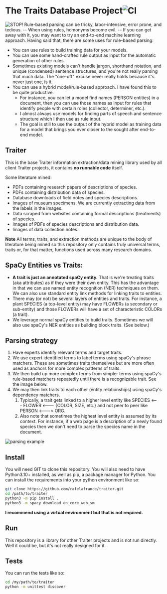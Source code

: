 # The Traits Database Project![CI](https://github.com/rafelafrance/traiter/workflows/CI/badge.svg)

![STOP!](assets/StopSign.SVG) Rule-based parsing can be tricky, labor-intensive, error prone, and tedious. -- When using rules, homonyms become evil. -- If you can get away with it, you may want to try an end-to-end machine learning approach. Having said that, there are some uses for rule-based parsing:

- You can use rules to build training data for your models.
- You can use some hand-crafted rule output as input for the automatic generation of other rules.
- Sometimes existing models can't handle jargon, shorthand notation, and unique (condensed) sentence structures, and you're not really parsing that much data. The "one-off" excuse never really holds because it's never just one, is it.
- You can use a hybrid model/rule-based approach. I have found this to be quite productive.
  - For instance, you can let a model find names (PERSON entities) in a document, then you can use those names as input for rules that identify people with certain roles (collector, determiner, etc.).
  - I almost always use models for finding parts of speech and sentence structure which I then use as rule input.
  - The goal is still to use the output of the hybrid model as training data for a model that brings you ever closer to the sought after end-to-end model.

## Traiter
This is the base Traiter information extraction/data mining library used by all client Traiter projects, it contains **no runnable code** itself.

Some literature mined:
- PDFs containing research papers of descriptions of species.
- PDFs containing distribution data of species.
- Database downloads of field notes and species descriptions.
- Images of museum specimens. We are currently extracting data from the labels in the images.
- Data scraped from websites containing formal descriptions (treatments) of species.
- Images of PDFs of species descriptions and distribution data.
- Images of data collection notes.

**Note** All terms, traits, and extraction methods are unique to the body of literature being mined so this repository only contains truly universal terms, traits or, for that matter, functions used across many research domains.

## SpaCy Entities vs Traits:
- **A trait is just an annotated spaCy entity.** That is we're treating traits (aka attributes) as if they were their own entity. This has the advantage in that we can use named entity recognition (NER) techniques on them. We can also use standard entity link methods for linking traits to entities.
- There may (or not) be several layers of entities and traits. For instance, a plant SPECIES (a top-level entity) may have FLOWERs (a secondary or sub-entity) and those FLOWERs will have a set of characteristic COLORs (a trait).
- We leverage normal spaCy entities to build traits. Sometimes we will also use spaCy's NER entities as building block traits. (See below.)

## Parsing strategy
1. Have experts identify relevant terms and target traits.
2. We use expert identified terms to label terms using spaCy's phrase matchers. These are sometimes traits themselves but are more often used as anchors for more complex patterns of traits.
3. We then build up more complex terms from simpler terms using spaCy's rule-based matchers repeatedly until there is a recognizable trait. See the image below.
4. We may then link traits to each other (entity relationships) using spaCy's dependency matchers.
   1. Typically, a trait gets linked to a higher level entity like SPECIES <--- FLOWER <--- {COLOR, SIZE, etc.} and not peer to peer like PERSON <---> ORG.
   2. Also note that sometimes the highest level entity is assumed by its context. For instance, if a web page is a description of a newly found species then we don't need to parse the species name in the document.

![parsing example](assets/anoplura_rules.png)

## Install
You will need GIT to clone this repository. You will also need to have Python3.10+ installed, as well as pip, a package manager for Python.
You can install the requirements into your python environment like so:
```bash
git clone https://github.com/rafelafrance/traiter.git
cd /path/to/traiter
python3 -m pip install .
python3 -m spacy download en_core_web_sm
```

**I recommend using a virtual environment but that is not required.**

## Run
This repository is a library for other Traiter projects and is not run directly. Well it could be, but it's not really designed for it.

## Tests
You can run the tests like so:
```bash
cd /my/path/to/traiter
python -m unittest discover
```
